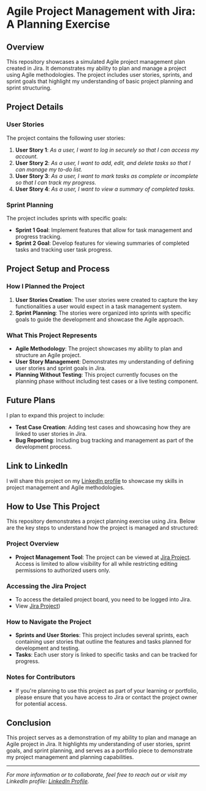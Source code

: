 # Agile Project Management with Jira: A Planning Exercise

## Overview
This repository showcases a simulated Agile project management plan created in Jira. It demonstrates my ability to plan and manage a project using Agile methodologies. The project includes user stories, sprints, and sprint goals that highlight my understanding of basic project planning and sprint structuring.

## Project Details
### User Stories
The project contains the following user stories:

1. **User Story 1**: *As a user, I want to log in securely so that I can access my account.*
2. **User Story 2**: *As a user, I want to add, edit, and delete tasks so that I can manage my to-do list.*
3. **User Story 3**: *As a user, I want to mark tasks as complete or incomplete so that I can track my progress.*
4. **User Story 4**: *As a user, I want to view a summary of completed tasks.*

### Sprint Planning
The project includes sprints with specific goals:

- **Sprint 1 Goal**: Implement features that allow for task management and progress tracking.
- **Sprint 2 Goal**: Develop features for viewing summaries of completed tasks and tracking user task progress.

## Project Setup and Process
### How I Planned the Project
1. **User Stories Creation**: The user stories were created to capture the key functionalities a user would expect in a task management system.
2. **Sprint Planning**: The stories were organized into sprints with specific goals to guide the development and showcase the Agile approach.

### What This Project Represents
- **Agile Methodology**: The project showcases my ability to plan and structure an Agile project.
- **User Story Management**: Demonstrates my understanding of defining user stories and sprint goals in Jira.
- **Planning Without Testing**: This project currently focuses on the planning phase without including test cases or a live testing component.

## Future Plans
I plan to expand this project to include:
- **Test Case Creation**: Adding test cases and showcasing how they are linked to user stories in Jira.
- **Bug Reporting**: Including bug tracking and management as part of the development process.

## Link to LinkedIn
I will share this project on my [LinkedIn profile](https://linkedin.com/in/mikael-amdemariam-tadesse) to showcase my skills in project management and Agile methodologies.

## How to Use This Project

This repository demonstrates a project planning exercise using Jira. Below are the key steps to understand how the project is managed and structured:

### Project Overview
- **Project Management Tool**: The project can be viewed at [Jira Project](https://mamdemariam.atlassian.net/jira/software/c/projects/TDL/boards/3). Access is limited to allow visibility for all while restricting editing permissions to authorized users only.

### Accessing the Jira Project
- To access the detailed project board, you need to be logged into Jira.
- View [Jira Project](https://mamdemariam.atlassian.net/jira/software/c/projects/TDL/boards/3))

### How to Navigate the Project
- **Sprints and User Stories**: This project includes several sprints, each containing user stories that outline the features and tasks planned for development and testing.
- **Tasks**: Each user story is linked to specific tasks and can be tracked for progress.

### Notes for Contributors
- If you're planning to use this project as part of your learning or portfolio, please ensure that you have access to Jira or contact the project owner for potential access.


## Conclusion
This project serves as a demonstration of my ability to plan and manage an Agile project in Jira. It highlights my understanding of user stories, sprint goals, and sprint planning, and serves as a portfolio piece to demonstrate my project management and planning capabilities.

---

*For more information or to collaborate, feel free to reach out or visit my LinkedIn profile: [LinkedIn Profile](https://linkedin.com/in/mikael-amdemariam-tadesse).*
